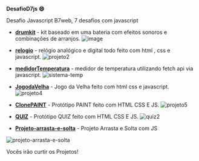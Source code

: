 ﻿__DesafioD7js :smile:__

Desafio Javascript B7web, 7 desafios com javascript


- __[drumkit](https://github.com/uchoamaster/7desafiosjs/tree/main/Projeto1)__ - kit baseado em uma bateria com efeitos sonoros e combinações de arranjos.
![image](https://user-images.githubusercontent.com/5197047/126216031-b00a083f-b62e-4c30-bd98-7a4e6139273a.png)

- __[relogio](https://github.com/uchoamaster/7desafiosjs/tree/main/projeto2)__ - relógio analógico e digital todo feito com html , css e javascript.
![projeto2](https://user-images.githubusercontent.com/5197047/126327823-30f11d8e-6127-42e1-b8a4-137c65596138.png)

- __[medidorTemperatura](https://github.com/uchoamaster/7desafiosjs/tree/main/projeto3)__ - medidor de temperatura utilizando fetch api via javascript.
![sistema-temp](https://user-images.githubusercontent.com/5197047/126543944-215d9a02-a71e-451d-9339-986224ca99ff.png)

- __[JogodaVelha](https://github.com/uchoamaster/7desafiosjs/tree/main/projeto4)__ - Jogo da Velha feito com html css e javascript.
![projeto4](https://user-images.githubusercontent.com/5197047/126781892-a20858f8-11b5-4c78-ac03-e3ac209f68fb.png)
- __[ClonePAINT](https://github.com/uchoamaster/7desafiosjs/tree/main/projeto5)__ - Protótipo PAINT feito com HTML CSS E JS.
![projeto5](https://user-images.githubusercontent.com/5197047/126823221-dfbade49-6940-4a9f-82ac-c29c05fa4c56.png)

- __[QUIZ](https://github.com/uchoamaster/7desafiosjs/tree/main/projeto6)__ - Protótipo QUIZ feito com HTML CSS E JS.
![quiz2](https://user-images.githubusercontent.com/5197047/145615520-2071f611-f3e1-45b6-9ad3-1d0e77a787cf.png)

- __[Projeto-arrasta-e-solta](https://github.com/uchoamaster/7desafiosjs/tree/main/projeto7)__ - Projeto Arrasta e Solta com JS

![projeto-arrasta-e-solta](https://user-images.githubusercontent.com/5197047/145829589-6dbf1d6a-c0ca-49e4-8834-d839a7ae3f11.png)

Vocês irão curtir os Projetos!


